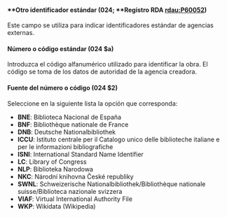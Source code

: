 #### **Otro identificador estándar (024; **Registro RDA [rdau:P60052](http://www.rdaregistry.info/Elements/u/#P60052))

Este campo se utiliza para indicar identificadores estándar de agencias externas.

#### Número o código estándar (024 $a)

Introduzca el código alfanumérico utilizado para identificar la obra. El código se toma de los datos de autoridad de la agencia creadora.

#### **Fuente del número o código (024 $2)**

Seleccione en la siguiente lista la opción que corresponda:

- **BNE**: Biblioteca Nacional de España
- **BNF**: Bibliothèque nationale de France
- **DNB**: Deutsche Nationalbibliothek
- **ICCU**: Istituto centrale per il Catalogo unico delle biblioteche italiane e per le informazioni bibliografiche
- **ISNI**: International Standard Name Identifier
- **LC**: Library of Congress
- **NLP**: Biblioteka Narodowa
- **NKC**: Národní knihovna České republiky
- **SWNL**: Schweizerische Nationalbibliothek/Bibliothèque nationale suisse/Biblioteca nazionale svizzera
- **VIAF**: Virtual International Authority File
- **WKP**: Wikidata (Wikipedia)